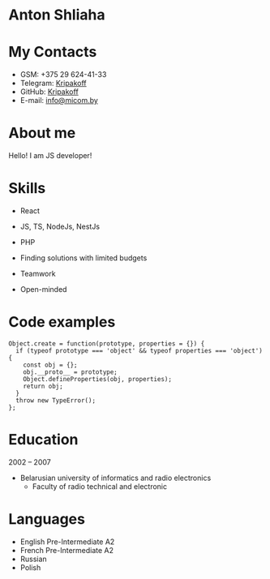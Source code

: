 # Anton Shliaha

# My Contacts
* GSM: +375 29 624-41-33
* Telegram: [Kripakoff](http://t.me/Kripakoff)
* GitHub: [Kripakoff](https://github.com/Kripakoff)
* E-mail: info@micom.by

# About me
Hello! I am JS developer!

# Skills
* React
* JS, TS, NodeJs, NestJs
* PHP

* Finding solutions with limited budgets
* Teamwork
* Open-minded

# Code examples
```
Object.create = function(prototype, properties = {}) {
  if (typeof prototype === 'object' && typeof properties === 'object') {
    const obj = {};
    obj.__proto__ = prototype;
    Object.defineProperties(obj, properties);
    return obj;
  }
  throw new TypeError();
};
```

# Education

2002 – 2007

* Belarusian university of informatics and radio electronics
    + Faculty of radio technical and electronic

# Languages
* English Pre-Intermediate A2
* French Pre-Intermediate A2
* Russian
* Polish
